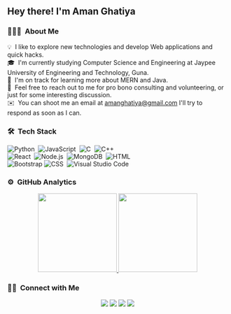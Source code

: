 <h2>Hey there! I'm Aman Ghatiya</h2>

### 👨🏻‍💻 &nbsp;About Me

💡 &nbsp;I like to explore new technologies and develop Web applications and quick hacks.\
🎓 &nbsp;I'm currently studying Computer Science and Engineering at Jaypee University of Engineering and Technology, Guna.\
🌱 &nbsp;I'm on track for learning more about MERN and Java.\
💬 &nbsp;Feel free to reach out to me for pro bono consulting and volunteering, or just for some interesting discussion.\
✉️ &nbsp;You can shoot me an email at amanghatiya@gmail.com I'll try to respond as soon as I can.

### 🛠 &nbsp;Tech Stack

![Python](https://img.shields.io/badge/-Python-05122A?style=flat&logo=python)&nbsp;
![JavaScript](https://img.shields.io/badge/-JavaScript-05122A?style=flat&logo=javascript)&nbsp;
![C](https://img.shields.io/badge/-C-05122A?style=flat&logo=C&logoColor=A8B9CC)&nbsp;
![C++](https://img.shields.io/badge/-C++-05122A?style=flat&logo=C%2B%2B&logoColor=00599C)&nbsp;\
![React](https://img.shields.io/badge/-React-05122A?style=flat&logo=react)&nbsp;
![Node.js](https://img.shields.io/badge/-Node.js-05122A?style=flat&logo=node.js)&nbsp;
![MongoDB](https://img.shields.io/badge/-MongoDB-05122A?style=flat&logo=mongodb)&nbsp;
![HTML](https://img.shields.io/badge/-HTML-05122A?style=flat&logo=HTML5)&nbsp;\
![Bootstrap](https://img.shields.io/badge/-Bootstrap-05122A?style=flat&logo=bootstrap&logoColor=563D7C)
![CSS](https://img.shields.io/badge/-CSS-05122A?style=flat&logo=CSS3&logoColor=1572B6)&nbsp;
![Visual Studio Code](https://img.shields.io/badge/-Visual%20Studio%20Code-05122A?style=flat&logo=visual-studio-code&logoColor=007ACC)&nbsp;


### ⚙️ &nbsp;GitHub Analytics

<p align="center">
<a href="https://github.com/aman5683">
  <img height="180em" src="https://github-readme-stats-eight-theta.vercel.app/api?username=aman5683&show_icons=true&theme=algolia&include_all_commits=true&count_private=true"/>
  <img height="180em" src="https://github-readme-stats-eight-theta.vercel.app/api/top-langs/?username=aman5683&layout=compact&langs_count=8&theme=algolia"/>
</a>
</p>

### 🤝🏻 &nbsp;Connect with Me

<p align="center">
<a href="https://www.linkedin.com/in/aman-ghatiya5683/"><img src="https://img.shields.io/badge/-Aman%20Ghatiya-0077B5?style=flat&logo=Linkedin&logoColor=white"/></a>
<a href="mailto:amanghatiya@gmail.com"><img src="https://img.shields.io/badge/-amanghatiya@gmail.com-D14836?style=flat&logo=Gmail&logoColor=white"/></a>
<a href="https://www.instagram.com/aman__5683/"><img src="https://img.shields.io/badge/-@aman__5683-E4405F?style=flat&logo=Instagram&logoColor=white"/></a>
<a href="https://www.facebook.com/aman.ghatiya8/"><img src="https://img.shields.io/badge/-@Aman%20Ghatiya-1877F2?style=flat&logo=Facebook&logoColor=white"/></a>
</p>
